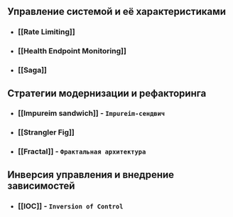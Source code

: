 ## Управление системой и её характеристиками

- ### [[Rate Limiting]]
- ### [[Health Endpoint Monitoring]]
- ### [[Saga]]

## Стратегии модернизации и рефакторинга

- ### [[Impureim sandwich]] - `Impureim-сендвич`
- ### [[Strangler Fig]]
- ### [[Fractal]] - `Фрактальная архитектура`

## Инверсия управления и внедрение зависимостей

- ### [[IOC]] - `Inversion of Control`

